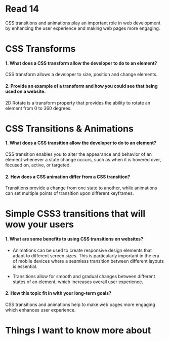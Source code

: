 # Read 14

CSS transitions and animations play an important role in web development by enhancing the user experience and making web pages more engaging. 

# CSS Transforms

#### 1. What does a CSS transform allow the developer to do to an element?

CSS transform allows a developer to size, position and change elements.
#### 2. Provide an example of a transform and how you could see that being used on a website.
2D Rotate is a transform property that provides the ability to rotate an element from 0 to 360 degrees.

# CSS Transitions & Animations

#### 1. What does a CSS transition allow the developer to do to an element?

CSS transition enables you to alter the appearance and behavior of an element whenever a state change occurs, such as when it is hovered over, focused on, active, or targeted.
#### 2. How does a CSS animation differ from a CSS transition?

Transitions provide a change from one state to another, while animations can set multiple points of transition upon different keyframes.

# Simple CSS3 transitions that will wow your users

#### 1. What are some benefits to using CSS transitions on websites?

- Animations can be used to create responsive design elements that adapt to different screen sizes. This is particularly important in the era of mobile devices where a seamless transition between different layouts is essential.

- Transitions allow for smooth and gradual changes between different states of an element, which increases overall user experience.

#### 2. How this topic fit in with your long-term goals?

CSS transitions and animations help to make web pages more engaging which enhances user experience. 

# Things I want to know more about